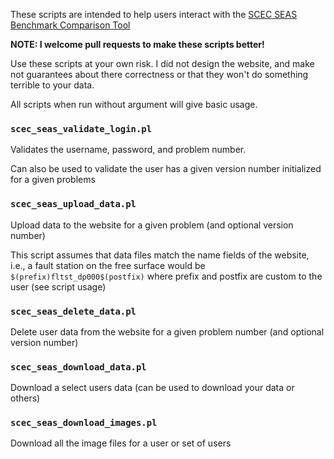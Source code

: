 These scripts are intended to help users interact with the [SCEC SEAS Benchmark
Comparison Tool](http://scecdata.usc.edu/cvws/cgi-bin/seas.cgi)

**NOTE: I welcome pull requests to make these scripts better!**

Use these scripts at your own risk. I did not design the website, and make not
guarantees about there correctness or that they won't do something terrible to
your data.

All scripts when run without argument will give basic usage.

### `scec_seas_validate_login.pl`

Validates the username, password, and problem number.

Can also be used to validate the user has a given version number initialized for
a given problems

### `scec_seas_upload_data.pl`

Upload data to the website for a given problem (and optional version number)

This script assumes that data files match the name fields of the website, i.e.,
a fault station on the free surface would be `$(prefix)fltst_dp000$(postfix)`
where prefix and postfix are custom to the user (see script usage)

### `scec_seas_delete_data.pl`

Delete user data from the website for a given problem number (and optional
version number)

### `scec_seas_download_data.pl`

Download a select users data (can be used to download your data or others)

### `scec_seas_download_images.pl`

Download all the image files for a user or set of users
